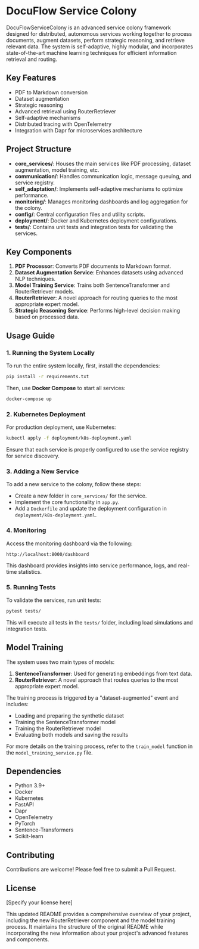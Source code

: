# DocuFlow Service Colony

DocuFlowServiceColony is an advanced service colony framework designed for distributed, autonomous services working together to process documents, augment datasets, perform strategic reasoning, and retrieve relevant data. The system is self-adaptive, highly modular, and incorporates state-of-the-art machine learning techniques for efficient information retrieval and routing.

## Key Features

- PDF to Markdown conversion
- Dataset augmentation
- Strategic reasoning
- Advanced retrieval using RouterRetriever
- Self-adaptive mechanisms
- Distributed tracing with OpenTelemetry
- Integration with Dapr for microservices architecture

## Project Structure

- **core_services/**: Houses the main services like PDF processing, dataset augmentation, model training, etc.
- **communication/**: Handles communication logic, message queuing, and service registry.
- **self_adaptation/**: Implements self-adaptive mechanisms to optimize performance.
- **monitoring/**: Manages monitoring dashboards and log aggregation for the colony.
- **config/**: Central configuration files and utility scripts.
- **deployment/**: Docker and Kubernetes deployment configurations.
- **tests/**: Contains unit tests and integration tests for validating the services.

## Key Components

1. **PDF Processor**: Converts PDF documents to Markdown format.
2. **Dataset Augmentation Service**: Enhances datasets using advanced NLP techniques.
3. **Model Training Service**: Trains both SentenceTransformer and RouterRetriever models.
4. **RouterRetriever**: A novel approach for routing queries to the most appropriate expert model.
5. **Strategic Reasoning Service**: Performs high-level decision making based on processed data.

## Usage Guide

### 1. Running the System Locally
To run the entire system locally, first, install the dependencies:

```bash
pip install -r requirements.txt
```

Then, use **Docker Compose** to start all services:

```bash
docker-compose up
```

### 2. Kubernetes Deployment
For production deployment, use Kubernetes:

```bash
kubectl apply -f deployment/k8s-deployment.yaml
```

Ensure that each service is properly configured to use the service registry for service discovery.

### 3. Adding a New Service
To add a new service to the colony, follow these steps:
- Create a new folder in `core_services/` for the service.
- Implement the core functionality in `app.py`.
- Add a `Dockerfile` and update the deployment configuration in `deployment/k8s-deployment.yaml`.

### 4. Monitoring
Access the monitoring dashboard via the following:

```
http://localhost:8000/dashboard
```

This dashboard provides insights into service performance, logs, and real-time statistics.

### 5. Running Tests
To validate the services, run unit tests:

```bash
pytest tests/
```

This will execute all tests in the `tests/` folder, including load simulations and integration tests.

## Model Training

The system uses two main types of models:

1. **SentenceTransformer**: Used for generating embeddings from text data.
2. **RouterRetriever**: A novel approach that routes queries to the most appropriate expert model.

The training process is triggered by a "dataset-augmented" event and includes:
- Loading and preparing the synthetic dataset
- Training the SentenceTransformer model
- Training the RouterRetriever model
- Evaluating both models and saving the results

For more details on the training process, refer to the `train_model` function in the `model_training_service.py` file.

## Dependencies

- Python 3.9+
- Docker
- Kubernetes
- FastAPI
- Dapr
- OpenTelemetry
- PyTorch
- Sentence-Transformers
- Scikit-learn

## Contributing

Contributions are welcome! Please feel free to submit a Pull Request.

## License

[Specify your license here]

This updated README provides a comprehensive overview of your project, including the new RouterRetriever component and the model training process. It maintains the structure of the original README while incorporating the new information about your project's advanced features and components.
